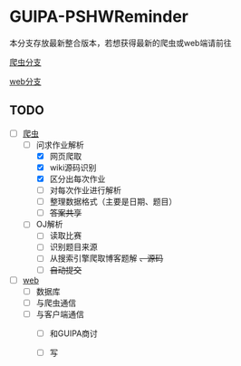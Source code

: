 # GUIPA-PSHWReminder

本分支存放最新整合版本，若想获得最新的爬虫或web端请前往

[爬虫分支](https://github.com/forewing/GUIPA-PSHWReminder/tree/crawl)

[web分支](https://github.com/forewing/GUIPA-PSHWReminder/tree/web)

## TODO

* [ ] [爬虫](https://github.com/forewing/GUIPA-PSHWReminder/tree/crawl)
  * [ ] 问求作业解析
    * [x] 网页爬取
    * [x] wiki源码识别
    * [x] 区分出每次作业
    * [ ] 对每次作业进行解析
    * [ ] 整理数据格式（主要是日期、题目）
	* [ ] ~~答案共享~~

  * [ ] OJ解析
    * [ ] 读取比赛
    * [ ] 识别题目来源
    * [ ] 从搜索引擎爬取博客题解 ~~、源码~~
    * [ ] ~~自动提交~~

* [ ] [web](https://github.com/forewing/GUIPA-PSHWReminder/tree/web)
  * [ ] 数据库
  * [ ] 与爬虫通信
  * [ ] 与客户端通信
    * [ ] 和GUIPA商讨
	* [ ] 写

